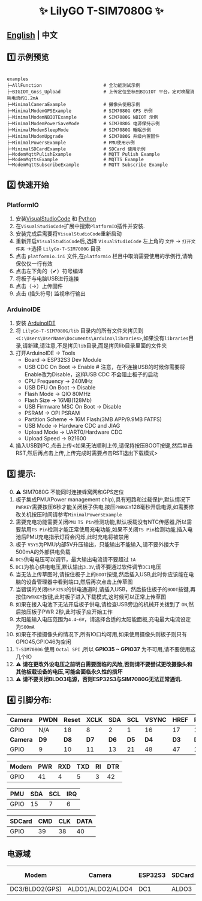 


<h1 align = "center">✨ LilyGO T-SIM7080G ✨</h1>

## **[English](README.MD) | 中文**


## 1️⃣ 示例预览

```

examples 
├─AllFunction                       # 全功能测试示例
├─BIGIOT_Gnss_Upload                # 上传定位坐标到BIGIOT 平台，定时唤醒消耗电流约1.2mA
├─MinimalCameraExample              # 摄像头使用示例
├─MinimalModemGPSExample            # SIM7080G GPS 示例
├─MinimalModemNBIOTExample          # SIM7080G NBIOT 示例
├─MinimalModemPowerSaveMode         # SIM7080G 电源保持示例
├─MinimalModemSleepMode             # SIM7080G 睡眠示例
├─MinimalModemUpgrade               # SIM7080G 升级内置固件
├─MinimalPowersExample              # PMU使用示例
├─MinimalSDCardExample              # SDCard 使用示例
├─ModemMqttPulishExample            # MQTT Pulish Example 
├─ModemMqttsExample                 # MQTTS Example 
└─ModemMqttSubscribeExample         # MQTT Subscribe Example 

```


## 2️⃣ 快速开始

### PlatformIO

1. 安装[VisualStudioCode](https://code.visualstudio.com/) 和 [Python](https://www.python.org/)
2. 在`VisualStudioCode`扩展中搜索`PlatformIO`插件并安装.
3. 安装完成后需要将`VisualStudioCode`重新启动
4. 重新开启`VisualStudioCode`后,选择 `VisualStudioCode` 左上角的 `文件` -> `打开文件夹` ->选择 `LilyGo-T-SIM7080G` 目录
5. 点击 `platformio.ini` 文件,在`platformio` 栏目中取消需要使用的示例行,请确保仅仅一行有效
6. 点击左下角的（✔）符号编译
7. 将板子与电脑USB进行连接
8. 点击（→）上传固件
9. 点击 (插头符号) 监视串行输出


### ArduinoIDE


1. 安装 [ArduinoIDE](https://www.arduino.cc/en/software)
2. 将 `LilyGo-T-SIM7080G/lib` 目录内的所有文件夹拷贝到`<C:\Users\UserName\Documents\Arduino\libraries>`,如果没有`libraries`目录,请新建,请注意,不是拷贝`lib`目录,而是拷贝lib目录里面的文件夹
3. 打开ArduinoIDE -> Tools 
   - Board -> ESP32S3 Dev Module
   - USB CDC On Boot -> Enable   # 注意，在不连接USB的时候你需要将Enable改为Disable，这样USB CDC 不会阻止板子的启动
   - CPU Frequency -> 240MHz
   - USB DFU On Boot -> Disable
   - Flash Mode -> QIO 80MHz
   - Flash Size -> 16MB(128Mb)
   - USB Firmware MSC On Boot -> Disable
   - PSRAM -> OPI PSRAM
   - Partition Scheme -> 16M Flash(3MB APP/9.9MB FATFS)
   - USB Mode -> Hardware CDC and JIAG
   - Upload Mode -> UART0/Hardware CDC
   - Upload Speed -> 921600
4. 插入USB到PC,点击上传<如果无法顺利上传,请保持按压BOOT按键,然后单击RST,然后再点击上传,上传完成时需要点击RST退出下载模式>


## 3️⃣ 提示:

0. ⚠ SIM7080G 不能同时连接蜂窝网和GPS定位
1. 板子集成PMU(Power management chip),具有短路和过载保护,默认情况下`PWRKEY`需要按压6秒才能关闭板子供电,按压`PWRKEY`128毫秒开启电源,如需要修改关机按压时间请参考`MinimalPowersExample`
2. 需要充电功能需要关闭`PMU` `TS Pin`检测功能,默认板载没有NTC传感器,所以需要禁用`TS Pin`检测才能正常使用充电功能,如果不关闭`TS Pin`检测功能,插入电池后PMU充电指示灯将会闪烁,此时充电将被禁用
3. 板子 `VSYS`为PMU内部5V升压输出，只能输出不能输入,请不要外接大于500mA的外部供电负载
4. `DC5`供电电压可以调节，最大输出电流请不要超过 `1A`
5. `DC1`为核心供电电压,默认输出`3.3V`,请不要通过软件调节`DC1`电压
6. 当无法上传草图时,请按住板子上的`BOOT`按键,然后插入USB,此时你应该能在电脑的设备管理器中看到端口,然后再次点击上传草图
7. 当错误的关闭`ESP32S3`的供电通道时,请插入USB，然后按住板子的`BOOT`按键,再按住`PWRKEY`按键,此时板子进入下载模式,这时候可以正常上传草图
8. 如果在接入电池下无法开启板子供电,请检查USB旁边的机械开关拨到了 `ON`,然后按压板子PWR 2秒,此时板子应开始工作
9. 太阳能输入电压范围为`4.4~6V`，请选择合适的太阳能面板,充电最大电流设定为`500mA`
10. 如果在不接摄像头的情况下,所有IO口均可用,如果使用摄像头则板子则只有GPIO45,GPIO46为空闲
11. `T-SIM7080G` 使用 `Octal SPI` ,所以 **GPIO35 ~ GPIO37** 为不可用,请不要使用这几个IO
12. ⚠ **请在更改外设电压之前明白需要面临的风险,否则请不要尝试更改摄像头和其他板载设备的电压,可能会面临永久性的损坏**
13. ⚠ **请不要关闭BLDO3电源，否则ESP32S3与SIM7080G无法正常通讯.**


## 4️⃣ 引脚分布:

| Camera     | PWDN   | Reset  | XCLK   | SDA    | SCL    | VSYNC  | HREF   | PCLK   |
| ---------- | ------ | ------ | ------ | ------ | ------ | ------ | ------ | ------ |
| GPIO       | N/A    | 18     | 8      | 2      | 1      | 16     | 17     | 12     |
| **Camera** | **D9** | **D8** | **D7** | **D6** | **D5** | **D4** | **D3** | **D2** |
| GPIO       | 9      | 10     | 11     | 13     | 21     | 48     | 47     | 14     |

| Modem | PWR | RXD | TXD | RI  | DTR |
| ----- | --- | --- | --- | --- | --- |
| GPIO  | 41  | 4   | 5   | 3   | 42  |


| PMU  | SDA | SCL | IRQ |
| ---- | --- | --- | --- |
| GPIO | 15  | 7   | 6   |


| SDCard | CMD | CLK | DATA |
| ------ | --- | --- | ---- |
| GPIO   | 39  | 38  | 40   |

## 电源域

| Modem          | Camera            | ESP32S3 | SDCard | Level conversion |
| -------------- | ----------------- | ------- | ------ | ---------------- |
| DC3/BLDO2(GPS) | ALDO1/ALDO2/ALDO4 | DC1     | ALDO3  | BLDO1            |
